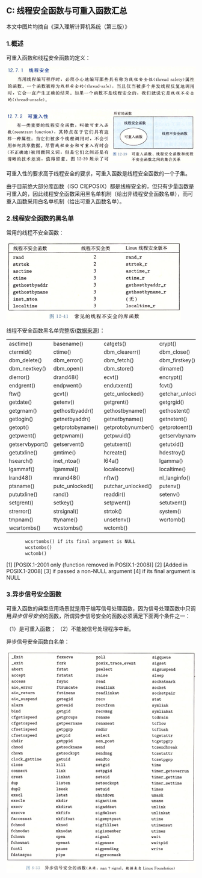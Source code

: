 ## C: 线程安全函数与可重入函数汇总

本文中图片均摘自《深入理解计算机系统（第三版）》

### 1.概述

可重入函数和线程安全函数的定义：

![](/assets/c026_001.PNG)

![](/assets/c026_002.PNG)

可重入性的要求高于线程安全的要求，可重入函数是线程安全函数的一个子集。

由于目前绝大部分库函数（ISO C和POSIX）都是线程安全的，但只有少量函数是可重入的，因此线程安全函数采用黑名单机制（给出非线程安全函数名单），而可重入函数采用白名单机制（给出可重入函数名单）。

### 2.线程安全函数的黑名单

常用的线程不安全函数：

![](/assets/c026_003.PNG)

线程不安全函数黑名单完整版([数据来源](http://man7.org/linux/man-pages/man7/pthreads.7.html))：

<table>
   <tr>
      <td>asctime()</td>
      <td>basename()</td>
      <td>catgets()</td>
      <td>crypt()</td>
   </tr>
   <tr>
      <td>ctermid()</td> 
      <td>ctime()</td>
      <td>dbm_clearerr()</td>
      <td>dbm_close()</td>
   </tr>
   <tr>
      <td>dbm_delete()</td>
      <td>dbm_error()</td>
      <td>dbm_fetch()</td>
      <td>dbm_firstkey()</td>
   </tr>
   <tr>
      <td>dbm_nextkey()</td>
      <td>dbm_open()</td>
      <td>dbm_store()</td>
      <td>dirname()</td>
   </tr>
   <tr>
      <td>dlerror()</td>
      <td>drand48()</td>
      <td>ecvt()</td>
      <td>encrypt()</td>
   </tr>
   <tr>
      <td>endgrent()</td>
      <td>endpwent()</td>
      <td>endutxent()</td>
      <td>fcvt()</td>
   </tr>
   <tr>
      <td>ftw()</td>
      <td>gcvt()</td>
      <td>getc_unlocked()</td>
      <td>getchar_unlocked()</td>
   </tr>
   <tr>
      <td>getdate()</td>
      <td>getenv()</td>
      <td>getgrent()</td>
      <td>getgrgid()</td>
   </tr>
   <tr>
      <td>getgrnam()</td>
      <td>gethostbyaddr()</td>
      <td>gethostbyname()</td>
      <td>gethostent()</td>
   </tr>
   <tr>
      <td>getlogin()</td>
      <td>getnetbyaddr()</td>
      <td>getnetbyname()</td>
      <td>getnetent()</td>
   </tr>
   <tr>
      <td>getopt()</td>
      <td>getprotobyname()</td>
      <td>getprotobynumber()</td>
      <td>getprotoent()</td>
   </tr>
   <tr>
      <td>getpwent()</td>
      <td>getpwnam()</td>
      <td>getpwuid()</td>
      <td>getservbyname()</td>
   </tr>
   <tr>
      <td>getservbyport()</td>
      <td>getservent()</td>
      <td>getutxent()</td>
      <td>getutxid()</td>
   </tr>
   <tr>
      <td>getutxline()</td>
      <td>gmtime()</td>
      <td>hcreate()</td>
      <td>hdestroy()</td>
   </tr>
   <tr>
      <td>hsearch()</td>
      <td>inet_ntoa()</td>
      <td>l64a()</td>
      <td>lgamma()</td>
   </tr>
   <tr>
      <td>lgammaf()</td>
      <td>lgammal()</td>
      <td>localeconv()</td>
      <td>localtime()</td>
   </tr>
   <tr>
      <td>lrand48()</td>
      <td>mrand48()</td>
      <td>nftw()</td>
      <td>nl_langinfo()</td>
   </tr>
   <tr>
      <td>ptsname()</td>
      <td>putc_unlocked()</td>
      <td>putchar_unlocked()</td>
      <td>putenv()</td>
   </tr>
   <tr>
      <td>pututxline()</td>
      <td>rand()</td>
      <td>readdir()</td>
      <td>setenv()</td>
   </tr>
   <tr>
      <td>setgrent()</td>
      <td>setkey()</td>
      <td>setpwent()</td>
      <td>setutxent()</td>
   </tr>
   <tr>
      <td>strerror()</td>
      <td>strsignal()</td>
      <td>strtok()</td>
      <td>system()</td>
   </tr>
   <tr>
      <td>tmpnam()</td>
      <td>ttyname()</td>
      <td>unsetenv()</td>
      <td>wcrtomb()</td>
   </tr>
   <tr>
      <td>wcsrtombs()</td>
      <td>wcstombs()</td>
      <td>wctomb()</td>
   </tr>
</table>




           wcsrtombs() if its final argument is NULL
           wcstombs()
           wctomb()
[1] [POSIX.1-2001 only (function removed in POSIX.1-2008)]
[2] [Added in POSIX.1-2008]
[3] if passed a non-NULL argument</td>
[4] if its final argument is NULL




### 3.异步信号安全函数

可重入函数的典型应用场景就是用于编写信号处理函数，因为信号处理函数中只调用*异步信号安全*的函数，所谓异步信号安全的函数必须满足下面两个条件之一：

（1）是可重入函数；
（2）不能被信号处理程序中断。

异步信号安全函数白名单：

![](/assets/c026_004.PNG)



